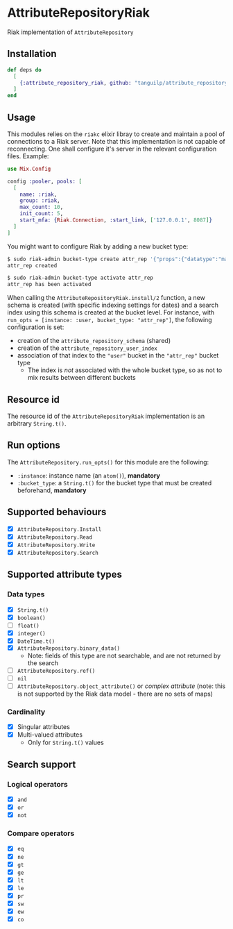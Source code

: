 # AttributeRepositoryRiak

Riak implementation of `AttributeRepository`

## Installation

```elixir
def deps do
  [
    {:attribute_repository_riak, github: "tanguilp/attribute_repository_riak", tag: "v0.1.0"}
  ]
end
```

## Usage

This modules relies on the `riakc` elixir libray to create and maintain a pool of connections
to a Riak server. Note that this  implementation is not capable of reconnecting.
One shall configure it's server in the relevant configuration files. Example:

```elixir
use Mix.Config

config :pooler, pools: [
  [
    name: :riak,
    group: :riak,
    max_count: 10,
    init_count: 5,
    start_mfa: {Riak.Connection, :start_link, ['127.0.0.1', 8087]}
  ]
]
```

You might want to configure Riak by adding a new bucket type:
```sh
$ sudo riak-admin bucket-type create attr_rep '{"props":{"datatype":"map", "backend":"leveldb_mult"}}'
attr_rep created

$ sudo riak-admin bucket-type activate attr_rep
attr_rep has been activated
```

When calling the `AttributeRepositoryRiak.install/2` function, a new schema is created
(with specific indexing settings for dates) and a search index using this schema is created
at the bucket level. For instance, with `run_opts = [instance: :user, bucket_type: "attr_rep"]`,
the following configuration is set:
- creation of the `attribute_repository_schema` (shared)
- creation of the `attribute_repository_user_index`
- association of that index to the `"user"` bucket in the `"attr_rep"` bucket type
  - The index is *not* associated with the whole bucket type, so as not to mix results between
  different buckets

## Resource id

The resource id of the `AttributeRepositoryRiak` implementation is an arbitrary `String.t()`.

## Run options

The `AttributeRepository.run_opts()` for this module are the following:
- `:instance`: instance name (an `atom()`), **mandatory**
- `:bucket_type`: a `String.t()` for the bucket type that must be created beforehand,
**mandatory**

## Supported behaviours

- [x] `AttributeRepository.Install`
- [x] `AttributeRepository.Read`
- [x] `AttributeRepository.Write`
- [x] `AttributeRepository.Search`

## Supported attribute types

### Data types

- [x] `String.t()`
- [x] `boolean()`
- [ ] `float()`
- [x] `integer()`
- [x] `DateTime.t()`
- [x] `AttributeRepository.binary_data()`
  - Note: fields of this type are not searchable, and are not returned by the search
- [ ] `AttributeRepository.ref()`
- [ ] `nil`
- [ ] `AttributeRepository.object_attribute()` or *complex attribute* (note: this is not
supported by the Riak data model - there are no sets of maps)

### Cardinality

- [x] Singular attributes
- [x] Multi-valued attributes
  - Only for `String.t()` values

## Search support

### Logical operators

- [x] `and`
- [x] `or`
- [x] `not`

### Compare operators

- [x] `eq`
- [x] `ne`
- [x] `gt`
- [x] `ge`
- [x] `lt`
- [x] `le`
- [x] `pr`
- [x] `sw`
- [x] `ew`
- [x] `co`
